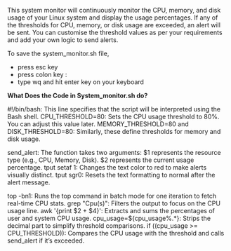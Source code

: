 This system monitor will continuously monitor the CPU, memory, and disk usage of your Linux system and display the usage percentages. If any of the thresholds for CPU, memory, or disk usage are exceeded, an alert will be sent. You can customise the threshold values as per your requirements and add your own logic to send alerts.

To save the system_monitor.sh file, 
  - press esc key
  - press colon key :
  - type wq and hit enter key on your keyboard

**What Does the Code in System_monitor.sh do?**

#!/bin/bash: This line specifies that the script will be interpreted using the Bash shell.
CPU_THRESHOLD=80: Sets the CPU usage threshold to 80%. You can adjust this value later.
MEMORY_THRESHOLD=80 and DISK_THRESHOLD=80: Similarly, these define thresholds for memory and disk usage.

send_alert: The function takes two arguments:
$1 represents the resource type (e.g., CPU, Memory, Disk).
$2 represents the current usage percentage.
tput setaf 1: Changes the text color to red to make alerts visually distinct.
tput sgr0: Resets the text formatting to normal after the alert message.

top -bn1: Runs the top command in batch mode for one iteration to fetch real-time CPU stats.
grep "Cpu(s)": Filters the output to focus on the CPU usage line.
awk '{print $2 + $4}': Extracts and sums the percentages of user and system CPU usage.
cpu_usage=${cpu_usage%.*}: Strips the decimal part to simplify threshold comparisons.
if ((cpu_usage >= CPU_THRESHOLD)): Compares the CPU usage with the threshold and calls send_alert if it’s exceeded.
